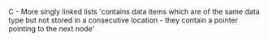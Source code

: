 C - More singly linked lists 'contains data items which are of the same data type but not stored in a consecutive location - they contain a pointer pointing to the next node'
